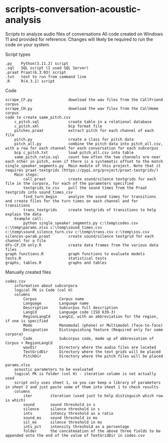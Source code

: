 # scripts-conversation-acoustic-analysis
Scripts to analyze audio files of conversations
All code created on Windows 11 and provided for reference. Changes will likely be required to run the code on your system.

Script types

    .py    Python(3.11.2) script
    .sql   SQL script (I used SQL Server)
    .praat Praat(6.3.03) script
    .txt   text to run from command line
    .R     R(4.3.1) script
    
Code

    scrape_CF.py                download the wav files from the CallFriend corpus
    scrape_CH.py                download the wav files from the CallHome corpus
    code to create same_pitch.csv
        c_pitch.sql             create table in a relational database 
        c_pitch.xml             bcp format file
        pitches.praat           extract pitch for each channel of each file
        pitch.py                create a class for pitch data
        pitch_all.py            combine the pitch data into pitch_all.csv, with a row for each channel for each conversation for each subcorpus
        bcp c_pitch.txt         load pitch_all.csv into table
        same_pitch_ratio.sql    count how often the two channels are near each other in pitch, even if there is a systematic offset to the match
    single_speaker_segments.py  Main module of this project. Note that it requires praat-textgrids (https://pypi.org/project/praat-textgrids/)
        Main steps:
            call_praat          create sound/silence textgrids for each file in the corpora, for each of the parameters specified
            textgrids_to_csv    pull the sound times from the Praat textgrids into sound_times_csv
            find_turn_begin     analyze the sound times for transitions and create files for the turn times on each channel and for transitions 
            trans_textgrids     create textgrids of transitions to help explain the data
        Example call: 
            python single_speaker_segments.py c:\temp\codes.csv c:\temp\params.xlsx c:\temp\sound_times.csv c:\temp\sound_silence_turn.csv c:\temp\trans.csv c:\temp\sss.csv
    silences-param.praat        create sound/silence textgrid for each channel for a file
    dfs-CF,CH only.R            create data frames from the various data files
    graph functions.R           graph functions to evaluate models
    tests.R                     statistical tests
    graphs, tables.R            graphs and tables

Manually created files

    codes.csv 
        information about subcorpora
        logical PK is Code (col H)
        columns
            Corpus          Corpus name
            Language        Language name
            Description     Subcorpus full description
            LangCd          Language code (ISO 639-3)
            RegionLangCd    LangCd, with an abbreviation for the region, if one is specified
            Mode            Monomodal (phone) or Multimodal (face-to-face)
            Designation     Distinguishing feature (Required only for some corpora)
            Code            Subcorpus code, made up of abbreviation of Corpus + RegionLangCd
            wavDir          Directory where the audio files are located
            TextGridDir     Directory where the text grids will be placed
            PitchDir        Directory where the pitch files will be placed
        
    params.xlsx 
        acoustic parameters to be evaluated
        logical PK is folder (col H) - iteration column is not actually used
        script only uses sheet 1, so you can keep a library of parameters in sheet 2 and just paste some of them into sheet 1 to check results
        columns
            iter        iteration (used just to help distinguish which row is which)
            sound       sound threshold in s
            silence     silence threshold in s
            ints        intency threshold as a ratio
            sound_ms    sound threshold in ms
            sil_ms      silence threshold in ms
            ints_pct    intensity threshold as a percentage
            folder      the concatenation of the above three fields to be appended onto the end of the value of TextGridDir in codes.csv
